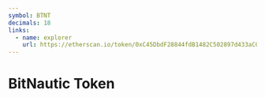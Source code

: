 ```yaml
---
symbol: BTNT
decimals: 18
links:
  - name: explorer
    url: https://etherscan.io/token/0xC45DbdF28844fdB1482C502897d433aC08d6cCd0
---
```


# BitNautic Token
